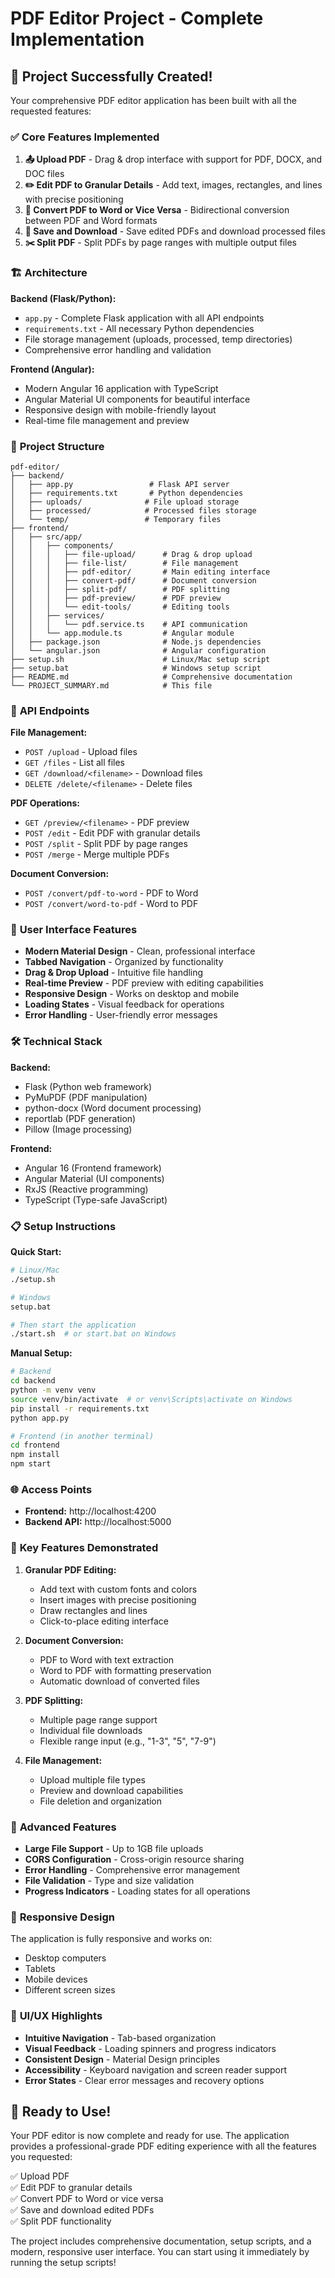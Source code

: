 # PDF Editor Project - Complete Implementation

## 🎉 Project Successfully Created!

Your comprehensive PDF editor application has been built with all the requested features:

### ✅ **Core Features Implemented**

1. **📤 Upload PDF** - Drag & drop interface with support for PDF, DOCX, and DOC files
2. **✏️ Edit PDF to Granular Details** - Add text, images, rectangles, and lines with precise positioning
3. **🔄 Convert PDF to Word or Vice Versa** - Bidirectional conversion between PDF and Word formats
4. **💾 Save and Download** - Save edited PDFs and download processed files
5. **✂️ Split PDF** - Split PDFs by page ranges with multiple output files

### 🏗️ **Architecture**

**Backend (Flask/Python):**

- `app.py` - Complete Flask application with all API endpoints
- `requirements.txt` - All necessary Python dependencies
- File storage management (uploads, processed, temp directories)
- Comprehensive error handling and validation

**Frontend (Angular):**

- Modern Angular 16 application with TypeScript
- Angular Material UI components for beautiful interface
- Responsive design with mobile-friendly layout
- Real-time file management and preview

### 📁 **Project Structure**

```
pdf-editor/
├── backend/
│   ├── app.py                 # Flask API server
│   ├── requirements.txt       # Python dependencies
│   ├── uploads/              # File upload storage
│   ├── processed/            # Processed files storage
│   └── temp/                 # Temporary files
├── frontend/
│   ├── src/app/
│   │   ├── components/
│   │   │   ├── file-upload/      # Drag & drop upload
│   │   │   ├── file-list/        # File management
│   │   │   ├── pdf-editor/       # Main editing interface
│   │   │   ├── convert-pdf/      # Document conversion
│   │   │   ├── split-pdf/        # PDF splitting
│   │   │   ├── pdf-preview/      # PDF preview
│   │   │   └── edit-tools/       # Editing tools
│   │   ├── services/
│   │   │   └── pdf.service.ts    # API communication
│   │   └── app.module.ts         # Angular module
│   ├── package.json              # Node.js dependencies
│   └── angular.json              # Angular configuration
├── setup.sh                      # Linux/Mac setup script
├── setup.bat                     # Windows setup script
├── README.md                     # Comprehensive documentation
└── PROJECT_SUMMARY.md            # This file
```

### 🚀 **API Endpoints**

**File Management:**

- `POST /upload` - Upload files
- `GET /files` - List all files
- `GET /download/<filename>` - Download files
- `DELETE /delete/<filename>` - Delete files

**PDF Operations:**

- `GET /preview/<filename>` - PDF preview
- `POST /edit` - Edit PDF with granular details
- `POST /split` - Split PDF by page ranges
- `POST /merge` - Merge multiple PDFs

**Document Conversion:**

- `POST /convert/pdf-to-word` - PDF to Word
- `POST /convert/word-to-pdf` - Word to PDF

### 🎨 **User Interface Features**

- **Modern Material Design** - Clean, professional interface
- **Tabbed Navigation** - Organized by functionality
- **Drag & Drop Upload** - Intuitive file handling
- **Real-time Preview** - PDF preview with editing capabilities
- **Responsive Design** - Works on desktop and mobile
- **Loading States** - Visual feedback for operations
- **Error Handling** - User-friendly error messages

### 🛠️ **Technical Stack**

**Backend:**

- Flask (Python web framework)
- PyMuPDF (PDF manipulation)
- python-docx (Word document processing)
- reportlab (PDF generation)
- Pillow (Image processing)

**Frontend:**

- Angular 16 (Frontend framework)
- Angular Material (UI components)
- RxJS (Reactive programming)
- TypeScript (Type-safe JavaScript)

### 📋 **Setup Instructions**

**Quick Start:**

```bash
# Linux/Mac
./setup.sh

# Windows
setup.bat

# Then start the application
./start.sh  # or start.bat on Windows
```

**Manual Setup:**

```bash
# Backend
cd backend
python -m venv venv
source venv/bin/activate  # or venv\Scripts\activate on Windows
pip install -r requirements.txt
python app.py

# Frontend (in another terminal)
cd frontend
npm install
npm start
```

### 🌐 **Access Points**

- **Frontend:** http://localhost:4200
- **Backend API:** http://localhost:5000

### 🎯 **Key Features Demonstrated**

1. **Granular PDF Editing:**

   - Add text with custom fonts and colors
   - Insert images with precise positioning
   - Draw rectangles and lines
   - Click-to-place editing interface

2. **Document Conversion:**

   - PDF to Word with text extraction
   - Word to PDF with formatting preservation
   - Automatic download of converted files

3. **PDF Splitting:**

   - Multiple page range support
   - Individual file downloads
   - Flexible range input (e.g., "1-3", "5", "7-9")

4. **File Management:**
   - Upload multiple file types
   - Preview and download capabilities
   - File deletion and organization

### 🔧 **Advanced Features**

- **Large File Support** - Up to 1GB file uploads
- **CORS Configuration** - Cross-origin resource sharing
- **Error Handling** - Comprehensive error management
- **File Validation** - Type and size validation
- **Progress Indicators** - Loading states for all operations

### 📱 **Responsive Design**

The application is fully responsive and works on:

- Desktop computers
- Tablets
- Mobile devices
- Different screen sizes

### 🎨 **UI/UX Highlights**

- **Intuitive Navigation** - Tab-based organization
- **Visual Feedback** - Loading spinners and progress indicators
- **Consistent Design** - Material Design principles
- **Accessibility** - Keyboard navigation and screen reader support
- **Error States** - Clear error messages and recovery options

## 🚀 **Ready to Use!**

Your PDF editor is now complete and ready for use. The application provides a professional-grade PDF editing experience with all the features you requested:

✅ Upload PDF  
✅ Edit PDF to granular details  
✅ Convert PDF to Word or vice versa  
✅ Save and download edited PDFs  
✅ Split PDF functionality

The project includes comprehensive documentation, setup scripts, and a modern, responsive user interface. You can start using it immediately by running the setup scripts!
